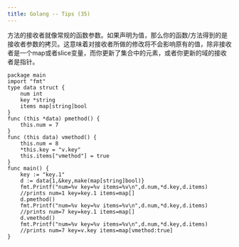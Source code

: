 ```yaml
---
title: Golang -- Tips (35)
---
```


方法的接收者就像常规的函数参数。如果声明为值，那么你的函数/方法得到的是接收者参数的拷贝。这意味着对接收者所做的修改将不会影响原有的值，除非接收者是一个map或者slice变量，而你更新了集合中的元素，或者你更新的域的接收者是指针。
```
package main
import "fmt"
type data struct {  
    num int
    key *string
    items map[string]bool
}
func (this *data) pmethod() {  
    this.num = 7
}
func (this data) vmethod() {  
    this.num = 8
    *this.key = "v.key"
    this.items["vmethod"] = true
}
func main() {  
    key := "key.1"
    d := data{1,&key,make(map[string]bool)}
    fmt.Printf("num=%v key=%v items=%v\n",d.num,*d.key,d.items)
    //prints num=1 key=key.1 items=map[]
    d.pmethod()
    fmt.Printf("num=%v key=%v items=%v\n",d.num,*d.key,d.items) 
    //prints num=7 key=key.1 items=map[]
    d.vmethod()
    fmt.Printf("num=%v key=%v items=%v\n",d.num,*d.key,d.items)
    //prints num=7 key=v.key items=map[vmethod:true]
}
```
